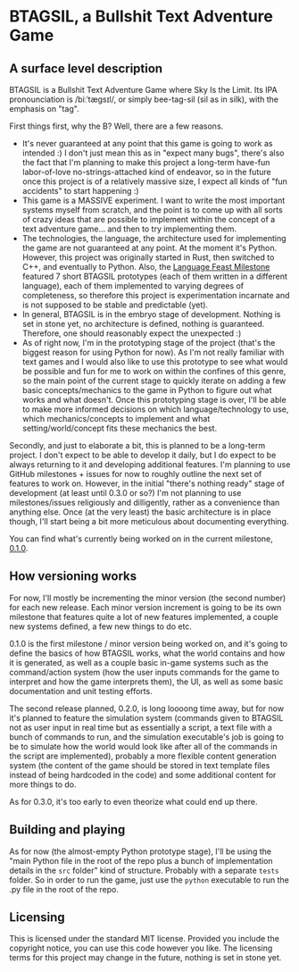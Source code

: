 # BTAGSIL, a Bullshit Text Adventure Game

## A surface level description

BTAGSIL is a Bullshit Text Adventure Game where Sky Is the Limit. Its IPA pronounciation is /biːˈtæɡsɪl/, or simply bee-tag-sil (sil as in silk), with the emphasis on "tag".

First things first, why the B? Well, there are a few reasons.
- It's never guaranteed at any point that this game is going to work as intended :) I don't just mean this as in "expect many bugs", there's also the fact that I'm planning to make this project a long-term have-fun labor-of-love no-strings-attached kind of endeavor, so in the future once this project is of a relatively massive size, I expect all kinds of "fun accidents" to start happening :) 
- This game is a MASSIVE experiment. I want to write the most important systems myself from scratch, and the point is to come up with all sorts of crazy ideas that are possible to implement within the concept of a text adventure game... and then to try implementing them.
- The technologies, the language, the architecture used for implementing the game are not guaranteed at any point. At the moment it's Python. However, this project was originally started in Rust, then switched to C++, and eventually to Python. Also, the [Language Feast Milestone](https://github.com/Oleksii-Kshenskyi/btagsil/milestone/3) featured 7 short BTAGSIL prototypes (each of them written in a different language), each of them implemented to varying degrees of completeness, so therefore this project is experimentation incarnate and is not supposed to be stable and predictable (yet).
- In general, BTAGSIL is in the embryo stage of development. Nothing is set in stone yet, no architecture is defined, nothing is guaranteed. Therefore, one should reasonably expect the unexpected :)
- As of right now, I'm in the prototyping stage of the project (that's the biggest reason for using Python for now). As I'm not really familiar with text games and I would also like to use this prototype to see what would be possible and fun for me to work on within the confines of this genre, so the main point of the current stage to quickly iterate on adding a few basic concepts/mechanics to the game in Python to figure out what works and what doesn't. Once this prototyping stage is over, I'll be able to make more informed decisions on which language/technology to use, which mechanics/concepts to implement and what setting/world/concept fits these mechanics the best.

Secondly, and just to elaborate a bit, this is planned to be a long-term project. I don't expect to be able to develop it daily, but I do expect to be always returning to it and developing additional features. I'm planning to use GitHub milestones + issues for now to roughly outline the next set of features to work on. However, in the initial "there's nothing ready" stage of development (at least until 0.3.0 or so?) I'm not planning to use milestones/issues religiously and dilligently, rather as a convenience than anything else. Once (at the very least) the basic architecture is in place though, I'll start being a bit more meticulous about documenting everything.

You can find what's currently being worked on in the current milestone, [0.1.0](https://github.com/Oleksii-Kshenskyi/btagsil/milestone/1).

## How versioning works

For now, I'll mostly be incrementing the minor version (the second number) for each new release. Each minor version increment is going to be its own milestone that features quite a lot of new features implemented, a couple new systems defined, a few new things to do etc. 

0.1.0 is the first milestone / minor version being worked on, and it's going to define the basics of how BTAGSIL works, what the world contains and how it is generated, as well as a couple basic in-game systems such as the command/action system (how the user inputs commands for the game to interpret and how the game interprets them), the UI, as well as some basic documentation and unit testing efforts.

The second release planned, 0.2.0, is long loooong time away, but for now it's planned to feature the simulation system (commands given to BTAGSIL not as user input in real time but as essentially a script, a text file with a bunch of commands to run, and the simulation executable's job is going to be to simulate how the world would look like after all of the commands in the script are implemented), probably a more flexible content generation system (the content of the game should be stored in text template files instead of being hardcoded in the code) and some additional content for more things to do.

As for 0.3.0, it's too early to even theorize what could end up there.

## Building and playing

As for now (the almost-empty Python prototype stage), I'll be using the "main Python file in the root of the repo plus a bunch of implementation details in the `src` folder" kind of structure. Probably with a separate `tests` folder. So in order to run the game, just use the `python` executable to run the .py file in the root of the repo.

## Licensing

This is licensed under the standard MIT license. Provided you include the copyright notice, you can use this code however you like. The licensing terms for this project may change in the future, nothing is set in stone yet.
